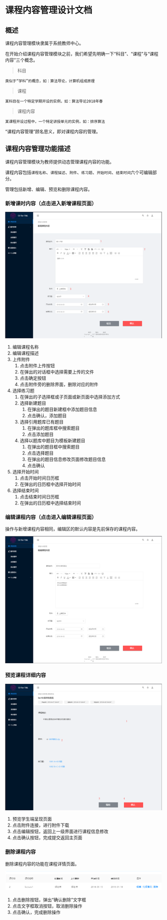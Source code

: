 # 课程内容管理设计文档

## 概述

课程内容管理模块隶属于系统教师中心。

在开始介绍课程内容管理模块之前，我们希望先明确一下“科目”、“课程”与“课程内容”三个概念。

> 科目
```
类似于“学科”的概念，如：算法导论，计算机组成原理
```
> 课程
```
某科目在一个特定学期开设的实例，如：算法导论2018年春
```
> 课程内容
```
某课程开设过程中，一个特定讲授单元的实例，如：排序算法
```

“课程内容管理”顾名思义，即对课程内容的管理。

## 课程内容管理功能描述

课程内容管理模块为教师提供动态管理课程内容的功能。

课程内容包括`课程名称`、`课程描述`、`附件`、`练习题`、`开始时间`、`结束时间`六个可编辑部分。

管理包括新增、编辑、预览和删除课程内容。

### 新增课时内容（点击进入新增课程页面）

![1554629303005](pic/1.png)

1. 编辑课程名称
2. 编辑课程描述
3. 上传附件
   1. 点击附件上传按钮
   2. 在弹出的对话框中选择需要上传的文件
   3. 点击确定按钮
   4. 点击附件旁的删除界面，删除对应的附件
4. 选择练习题
   1. 在弹出的子选择框或子页面或新页面中选择添加方式
   2. 选择新建题目
      1. 在弹出的题目新建框中添加题目信息
      2. 点击确认，添加题目
   3. 选择引用题库已有题目
      1. 在弹出的题库框中搜索题目
      2. 点击添加题目
   4. 选择以题库中题目为模板新建题目
      1. 在弹出的题目框中搜索题目
      2. 点击选择题目
      3. 在弹出的题目信息修改页面修改题目信息
      4. 点击确认
5. 选择开始时间
   1. 点击开始时间日历框
   2. 在弹出的日历框中选择开始时间
6. 选择结束时间
   1. 点击结束时间日历框
   2. 在弹出的日历框中选择结束时间

### 编辑课程内容（点击进入编辑课程页面）

操作与新增课程内容相同，编辑区的默认内容是先前保存的课程内容。

![1554629332573](pic/2.png)

### 预览课程详细内容

![1554629472236](pic/3.png)

1. 预览学生端呈现页面
2. 点击附件连接，进行附件下载
3. 点击编辑按钮，返回上一级界面进行课程信息修改
4. 点击确认按钮，完成提交返回主页面

### 删除课程内容

删除课程内容的功能在课程详情页面。

![1554629507036](pic/4.png)

1. 点击删除按钮，弹出“确认删除”文字框
2. 点击文字框取消按钮，取消删除操作
3. 点击确认，完成删除操作

